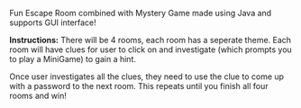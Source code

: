 Fun Escape Room combined with Mystery Game made using Java and supports GUI interface! 

**Instructions:**
There will be 4 rooms, each room has a seperate theme. Each room will have clues for user to click on and investigate (which prompts you to play a MiniGame) to gain a hint.

Once user investigates all the clues, they need to use the clue to come up with a password to the next room. This repeats until you finish all four rooms and win!
